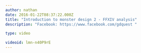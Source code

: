 ```yaml
---
author: nathan
date: 2016-01-22T08:37:22.000Z
title: "Introduction to monster design 2 - FFXIV analysis"
description: "Facebook: https://www.facebook.com/gdquest "

type: video

videoid: lmn-n40P9rE
---
```


